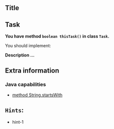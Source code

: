 ## Title

## Task

**You have method `boolean thisTask()` in class `Task`.**

You should implement:

**Description ...**

## Extra information

### Java capabilities

- [method String.startsWith](psi_element://java.lang.String#startsWith)

## `Hints`:
<div class="hint">

- hint-1

</div>